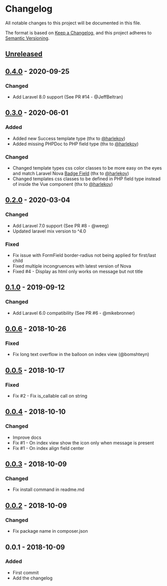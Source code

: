 # Changelog
All notable changes to this project will be documented in this file.

The format is based on [Keep a Changelog](https://keepachangelog.com/en/1.0.0/),
and this project adheres to [Semantic Versioning](https://semver.org/spec/v2.0.0.html).

## [Unreleased]

## [0.4.0] - 2020-09-25

### Changed
- Add Laravel 8.0 support (See PR #14 - @JeffBeltran)

## [0.3.0] - 2020-06-01

### Added
- Added new Success template type (thx to [@harlekoy](https://github.com/harlekoy))
- Added missing PHPDoc to PHP field type (thx to [@harlekoy](https://github.com/harlekoy))

### Changed
- Changed template types css color classes to be more easy on the eyes and match Laravel Nova [Badge Field](https://nova.laravel.com/docs/3.0/resources/fields.html#badge-field) (thx to [@harlekoy](https://github.com/harlekoy))
- Changed templates css classes to be defined in PHP field type instead of inside the Vue component (thx to [@harlekoy](https://github.com/harlekoy))

## [0.2.0] - 2020-03-04

### Changed
- Add Laravel 7.0 support (See PR #8 - @weeg)
- Updated laravel mix version to ^4.0

### Fixed
- Fix issue with FormField border-radius not being applied for first/last child
- Fixed multiple incongruences with latest version of Nova
- Fixed #4 - Display as html only works on message but not title

## [0.1.0] - 2019-09-12

### Changed
- Add Laravel 6.0 compatibility (See PR #6 - @mikebronner)

## [0.0.6] - 2018-10-26

### Fixed
- Fix long text overflow in the balloon on index view (@bomshteyn)

## [0.0.5] - 2018-10-17

### Fixed
- Fix #2 - Fix is_callable call on string

## [0.0.4] - 2018-10-10

### Changed
- Improve docs
- Fix #1 - On index view show the icon only when message is present
- Fix #1 - On index align field center

## [0.0.3] - 2018-10-09

### Changed
- Fix install command in readme.md

## [0.0.2] - 2018-10-09

### Changed
- Fix package name in composer.json

## 0.0.1 - 2018-10-09

### Added
- First commit
- Add the changelog

[Unreleased]: https://github.com/comodolab/nova-help/compare/0.4.0...HEAD
[0.4.0]: https://github.com/comodolab/nova-help/compare/0.3.0...0.4.0
[0.3.0]: https://github.com/comodolab/nova-help/compare/0.2.0...0.3.0
[0.2.0]: https://github.com/comodolab/nova-help/compare/0.1.0...0.2.0
[0.1.0]: https://github.com/comodolab/nova-help/compare/0.0.6...0.1.0
[0.0.6]: https://github.com/comodolab/nova-help/compare/0.0.5...0.0.6
[0.0.5]: https://github.com/comodolab/nova-help/compare/0.0.4...0.0.5
[0.0.4]: https://github.com/comodolab/nova-help/compare/0.0.3...0.0.4
[0.0.3]: https://github.com/comodolab/nova-help/compare/0.0.2...0.0.3
[0.0.2]: https://github.com/comodolab/nova-help/compare/0.0.1...0.0.2